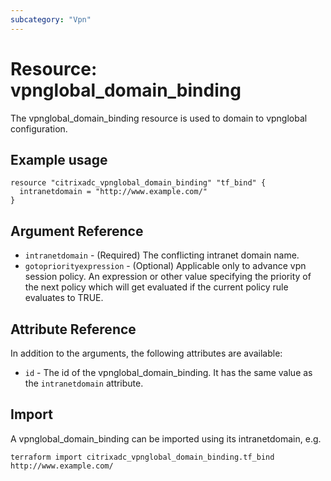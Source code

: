 ```yaml
---
subcategory: "Vpn"
---
```


# Resource: vpnglobal_domain_binding

The vpnglobal_domain_binding resource is used to domain to vpnglobal configuration.


## Example usage

```hcl
resource "citrixadc_vpnglobal_domain_binding" "tf_bind" {
  intranetdomain = "http://www.example.com/"
}
```


## Argument Reference

* `intranetdomain` - (Required) The conflicting intranet domain name.
* `gotopriorityexpression` - (Optional) Applicable only to advance vpn session policy. An expression or other value specifying the priority of the next policy which will get evaluated if the current policy rule evaluates to TRUE.


## Attribute Reference

In addition to the arguments, the following attributes are available:

* `id` - The id of the vpnglobal_domain_binding. It has the same value as the `intranetdomain` attribute.


## Import

A vpnglobal_domain_binding can be imported using its intranetdomain, e.g.

```shell
terraform import citrixadc_vpnglobal_domain_binding.tf_bind http://www.example.com/
```
